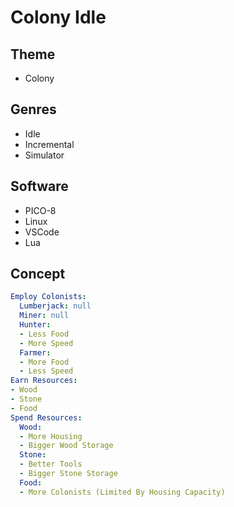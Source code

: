 # Colony Idle
## Theme
- Colony
## Genres
- Idle
- Incremental
- Simulator
## Software
- PICO-8
- Linux
- VSCode
- Lua
## Concept
```yml
Employ Colonists:
  Lumberjack: null
  Miner: null
  Hunter:
  - Less Food
  - More Speed
  Farmer:
  - More Food
  - Less Speed
Earn Resources:
- Wood
- Stone
- Food
Spend Resources:
  Wood:
  - More Housing
  - Bigger Wood Storage
  Stone:
  - Better Tools
  - Bigger Stone Storage
  Food:
  - More Colonists (Limited By Housing Capacity)
```